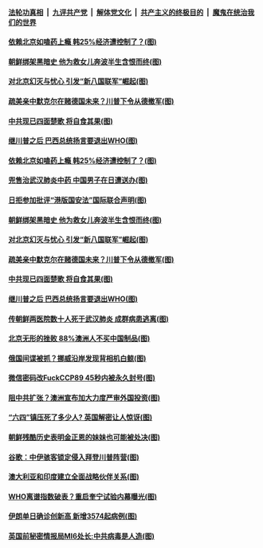 

####  [法轮功真相](../../../../basic/blob/master/README.md?t=06081101) &nbsp;|&nbsp; [九评共产党](../../../../9ping.md/blob/master/README.md?t=06081101) &nbsp;|&nbsp; [解体党文化](../../../../jtdwh.md/blob/master/README.md?t=06081101)  &nbsp;|&nbsp; [共产主义的终极目的](../../../../gczydzjmd.md/blob/master/README.md?t=06081101) &nbsp;|&nbsp; [魔鬼在统治我们的世界](../../../../mgztzwmdsj.md/blob/master/README.md?t=06081101) 

#### [依赖北京如嗑药上瘾 韩25%经济遭控制了？(图)](../pages/p9/935775.md?t=06081101) 

#### [朝鲜绑架黑暗史 他为救女儿奔波半生含恨而终(图)](../pages/p9/935686.md?t=06081101) 

#### [对北京幻灭与忧心 引发“新八国联军”崛起(图)](../pages/p9/935683.md?t=06081101) 

#### [疏美亲中默克尔在赌德国未来？川普下令从德撤军(图)](../pages/p9/935736.md?t=06081101) 

#### [中共现已四面楚歌 将自食其果(图)](../pages/p9/935726.md?t=06081101) 

#### [继川普之后 巴西总统扬言要退出WHO(图)](../pages/p9/935657.md?t=06081101) 

#### [依赖北京如嗑药上瘾 韩25%经济遭控制了？(图)](../pages/p9/935775.md?t=06081101) 

#### [兜售治武汉肺炎中药 中国男子在日遭送办(图)](../pages/p9/935773.md?t=06081101) 

#### [日拒参加批评“港版国安法”国际联合声明(图)](../pages/p9/935815.md?t=06081101) 

#### [朝鲜绑架黑暗史 他为救女儿奔波半生含恨而终(图)](../pages/p9/935686.md?t=06081101) 

#### [对北京幻灭与忧心 引发“新八国联军”崛起(图)](../pages/p9/935683.md?t=06081101) 

#### [疏美亲中默克尔在赌德国未来？川普下令从德撤军(图)](../pages/p9/935736.md?t=06081101) 

#### [中共现已四面楚歌 将自食其果(图)](../pages/p9/935726.md?t=06081101) 

#### [继川普之后 巴西总统扬言要退出WHO(图)](../pages/p9/935657.md?t=06081101) 

#### [传朝鲜两医院数十人死于武汉肺炎 成群病患逃离(图)](../pages/p9/935651.md?t=06081101) 

#### [北京无形的挫败 88%澳洲人不买中国制品(图)](../pages/p9/935594.md?t=06081101) 

#### [俄国间谍被抓？挪威沿岸发现背相机白鲸(图)](../pages/p9/935607.md?t=06081101) 

#### [微信密码改FuckCCP89 45秒内被永久封号(图)](../pages/p9/935640.md?t=06081101) 

#### [阻中共扩张？澳洲宣布加大力度严审外国投资(图)](../pages/p9/935617.md?t=06081101) 

#### [“六四”镇压死了多少人? 英国解密让人惊讶(图)](../pages/p9/935478.md?t=06081101) 

#### [朝鲜残酷历史表明金正恩的妹妹也可能被处决(图)](../pages/p9/935543.md?t=06081101) 

#### [谷歌：中伊骇客锁定侵入拜登川普阵营(图)](../pages/p9/935541.md?t=06081101) 

#### [澳大利亚和印度建立全面战略伙伴关系(图)](../pages/p9/935540.md?t=06081101) 

#### [WHO离谱指数破表？重启奎宁试验内幕曝光(图)](../pages/p9/935528.md?t=06081101) 

#### [伊朗单日确诊创新高 新增3574起病例(图)](../pages/p9/935536.md?t=06081101) 

#### [英国前秘密情报局MI6处长:中共病毒是人造(图)](../pages/p9/935471.md?t=06081101) 

